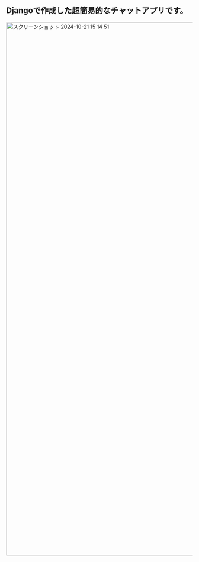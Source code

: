 ## Djangoで作成した超簡易的なチャットアプリです。

<img width="1440" alt="スクリーンショット 2024-10-21 15 14 51" src="https://github.com/user-attachments/assets/c39ac779-34df-48fa-9810-85787ab998bb">
